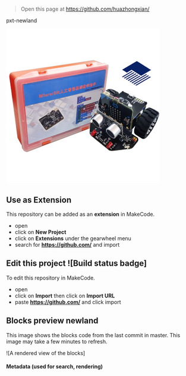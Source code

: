 #
> Open this page at https://github.com/huazhongxian/

pxt-newland

 ![](newland.png)

## Use as Extension
This repository can be added as an **extension** in MakeCode.
* open []()
* click on **New Project**
* click on **Extensions** under the gearwheel menu
* search for **https://github.com/** and import 

## Edit this project ![Build status badge]

To edit this repository in MakeCode.

* open []()
* click on **Import** then click on **Import URL**
* paste **https://github.com/** and click import

## Blocks preview newland

This image shows the blocks code from the last commit in master.
This image may take a few minutes to refresh.

![A rendered view of the blocks]

#### Metadata (used for search, rendering)


